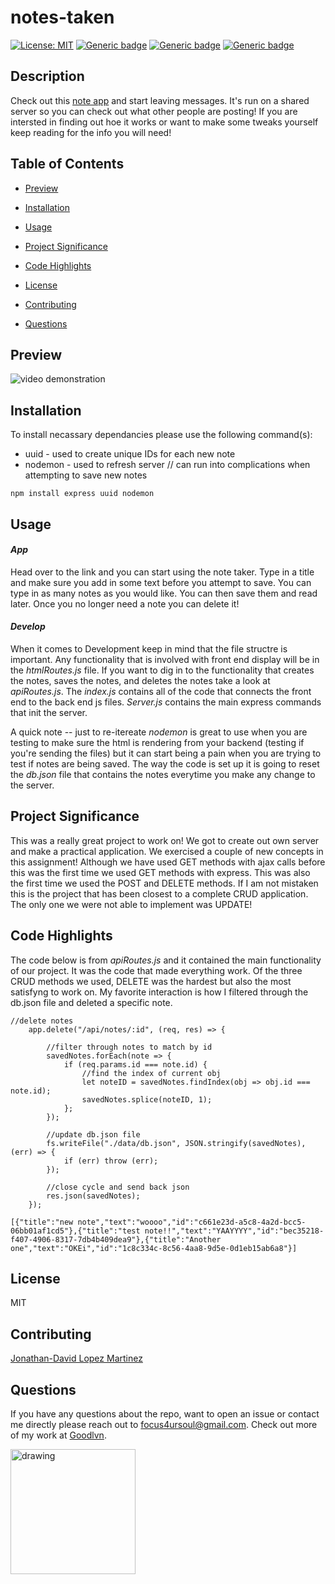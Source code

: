 # notes-taken

[![License: MIT](https://img.shields.io/badge/License-MIT-green.svg)](https://opensource.org/licenses/MIT)
[![Generic badge](https://img.shields.io/badge/Dev_Dependancy-nodemon-blue.svg)](https://shields.io/)
[![Generic badge](https://img.shields.io/badge/Dev_Dependancy-express-blue.svg)](https://shields.io/)
[![Generic badge](https://img.shields.io/badge/Dev_Dependancy-uuid-blue.svg)](https://shields.io/)



## Description

Check out this [note app](https://notes-taken-ucb.herokuapp.com/) and start leaving messages. It's run on a shared server so you can check out what other people are posting! If you are intersted in finding out hoe it works or want to make some tweaks yourself keep reading for the info you will need!

## Table of Contents

* [Preview](#preview)

* [Installation](#installation)

* [Usage](#usage)

* [Project Significance](#project-significance)

* [Code Highlights](#code-highlights)

* [License](#license)

* [Contributing](#contributing)

* [Questions](#questions)

## Preview

![video demonstration](public/assets/images/nt-one.gif)

## Installation

To install necassary dependancies please use the following command(s): 
 * uuid - used to create unique IDs for each new note 
 * nodemon - used to refresh server // can run into complications when attempting to save new notes

```
npm install express uuid nodemon
```

## Usage 

#### *App*

Head over to the link and you can start using the note taker. Type in a title and make sure you add in some text before you attempt to save. You can type in as many notes as you would like. You can then save them and read later. Once you no longer need a note you can delete it!

#### *Develop*
When it comes to Development keep in mind that the file structre is important. Any functionality that is involved with front end display will be in the *htmlRoutes.js* file. If you want to dig in to the functionality that creates the notes, saves the notes, and deletes the notes take a look at *apiRoutes.js*. The *index.js* contains all of the code that connects the front end to the back end js files. *Server.js* contains the main express commands that init the server.

A quick note -- just to re-itereate *nodemon* is great to use when you are testing to make sure the html is rendering from your backend (testing if you're sending the files) but it can start being a pain when you are trying to test if notes are being saved. The way the code is set up it is going to reset the *db.json* file that contains the notes everytime you make any change to the server.

## Project Significance

This was a really great project to work on! We got to create out own server and make a practical application. We exercised a couple of new concepts in this assignment! Although we have used GET methods with ajax calls before this was the first time we used GET methods with express. This was also the first time we used the POST and DELETE methods. If I am not mistaken this is the project that has been closest to a complete CRUD application. The only one we were not able to implement was UPDATE!

## Code Highlights

The code below is from *apiRoutes.js* and it contained the main functionality of our project. It was the code that made everything work. Of the three CRUD methods we used, DELETE was the hardest but also the most satisfyng to work on. My favorite interaction is how I filtered through the db.json file and deleted a specific note.

```
//delete notes
    app.delete("/api/notes/:id", (req, res) => {

        //filter through notes to match by id 
        savedNotes.forEach(note => {
            if (req.params.id === note.id) {
                //find the index of current obj
                let noteID = savedNotes.findIndex(obj => obj.id === note.id);
                savedNotes.splice(noteID, 1);
            };
        });

        //update db.json file
        fs.writeFile("./data/db.json", JSON.stringify(savedNotes), (err) => {
            if (err) throw (err);
        });

        //close cycle and send back json
        res.json(savedNotes);
    });
```
```
[{"title":"new note","text":"woooo","id":"c661e23d-a5c8-4a2d-bcc5-06bb01af1cd5"},{"title":"test note!!","text":"YAAYYYY","id":"bec35218-f407-4906-8317-7db4b409dea9"},{"title":"Another one","text":"OKEi","id":"1c8c334c-8c56-4aa8-9d5e-0d1eb15ab6a8"}]
```

## License

MIT

## Contributing

[Jonathan-David Lopez Martinez](http://www.jds.world/)

## Questions 

If you have any questions about the repo, want to open an issue or contact me directly please reach out to focus4ursoul@gmail.com. Check out more of my work at [Goodlvn](https://github.com/Goodlvn).

<img src="https://avatars3.githubusercontent.com/u/37821521?v=4=50x50" alt="drawing" width="200"/>
